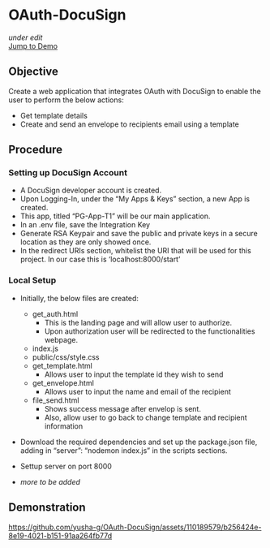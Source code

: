 # OAuth-DocuSign
_under edit_  
[Jump to Demo]()

## Objective
Create a web application that integrates OAuth with DocuSign to enable the user to perform the below actions:
- Get template details
- Create and send an envelope to recipients email using a template

## Procedure

### Setting up DocuSign Account
- A DocuSign developer account is created.
- Upon Logging-In, under the “My Apps & Keys” section, a new App is created.
- This app, titled “PG-App-T1” will be our main application.
- In an .env file, save the Integration Key
- Generate RSA Keypair and save the public and private keys in a secure location as they are only showed once.
- In the redirect URIs section, whitelist the URI that will be used for this project. In our case this is ‘localhost:8000/start’

### Local Setup
- Initially, the below files are created: 
  - get_auth.html
      - This is the landing page and will allow user to authorize.
      - Upon authorization user will be redirected to the functionalities webpage. 
   -  index.js
   - public/css/style.css 
   - get_template.html
      - Allows user to input the template id they wish to send 
    - get_envelope.html
      - Allows user to input the name and email of the recipient 
    - file_send.html
      - Shows success message after envelop is sent.
      - Also, allow user to go back to change template and recipient information
 
- Download the required dependencies and set up the package.json file, adding in “server”: “nodemon index.js” in the scripts sections.
- Settup server on port 8000

- _more to be added_


## Demonstration
https://github.com/yusha-g/OAuth-DocuSign/assets/110189579/b256424e-8e19-4021-b151-91aa264fb77d

